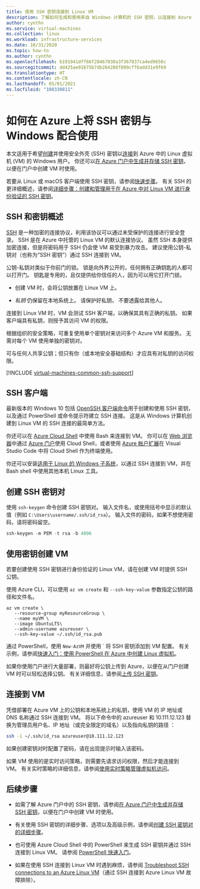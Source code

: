 ```yaml
---
title: 使用 SSH 密钥连接到 Linux VM
description: 了解如何生成和使用来自 Windows 计算机的 SSH 密钥，以连接到 Azure 上的 Linux 虚拟机。
author: cynthn
ms.service: virtual-machines
ms.collection: linux
ms.workload: infrastructure-services
ms.date: 10/31/2020
ms.topic: how-to
ms.author: cynthn
ms.openlocfilehash: b191941dff66f28467030a3f367837ca4ed9656c
ms.sourcegitcommit: dd425ae91675b7db264288f899cff6add31e9f69
ms.translationtype: HT
ms.contentlocale: zh-CN
ms.lasthandoff: 05/01/2021
ms.locfileid: "108330811"
---
```

# <a name="how-to-use-ssh-keys-with-windows-on-azure"></a>如何在 Azure 上将 SSH 密钥与 Windows 配合使用

本文适用于希望[创建](#create-an-ssh-key-pair)并使用安全外壳 (SSH) 密钥以[连接](#connect-to-your-vm)到 Azure 中的 Linux 虚拟机 (VM) 的 Windows 用户。 你还可以[在 Azure 门户中生成并存储 SSH 密钥](../ssh-keys-portal.md)，以便在门户中创建 VM 时使用。


若要从 Linux 或 macOS 客户端使用 SSH 密钥，请参阅[快速步骤](mac-create-ssh-keys.md)。 有关 SSH 的更详细概述，请参阅[详细步骤：创建和管理用于在 Azure 中对 Linux VM 进行身份验证的 SSH 密钥](create-ssh-keys-detailed.md)。

## <a name="overview-of-ssh-and-keys"></a>SSH 和密钥概述

[SSH](https://www.ssh.com/ssh/) 是一种加密的连接协议，利用该协议可以通过未受保护的连接进行安全登录。 SSH 是在 Azure 中托管的 Linux VM 的默认连接协议。 虽然 SSH 本身提供加密连接，但是将密码用于 SSH 仍会使 VM 易受到暴力攻击。 建议使用公钥-私钥对（也称为“SSH 密钥”）通过 SSH 连接到 VM。 

公钥-私钥对类似于你前门的锁。 锁是向外界公开的，任何拥有正确钥匙的人都可以打开门。 钥匙是专用的，且仅提供给你信任的人，因为可以用它打开门锁。 

- 创建 VM 时，会将公钥放置在 Linux VM 上。 

- *私钥* 仍保留在本地系统上。 请保护好私钥， 不要透露给其他人。

连接到 Linux VM 时，VM 会测试 SSH 客户端，以确保其具有正确的私钥。 如果客户端具有私钥，则授予其访问 VM 的权限。 

根据组织的安全策略，可重复使用单个密钥对来访问多个 Azure VM 和服务。 无需对每个 VM 使用单独的密钥对。 

可与任何人共享公钥；但只有你（或本地安全基础结构）才应具有对私钥的访问权限。

[!INCLUDE [virtual-machines-common-ssh-support](../../../includes/virtual-machines-common-ssh-support.md)]

## <a name="ssh-clients"></a>SSH 客户端

最新版本的 Windows 10 包括 [OpenSSH 客户端命令](https://blogs.msdn.microsoft.com/commandline/2018/03/07/windows10v1803/)用于创建和使用 SSH 密钥，以及通过 PowerShell 或命令提示符建立 SSH 连接。 这是从 Windows 计算机创建到 Linux VM 的 SSH 连接的最简单方法。 

你还可以在 [Azure Cloud Shell](../../cloud-shell/overview.md) 中使用 Bash 来连接到 VM。 你可以在 [Web 浏览器](https://shell.azure.com/bash)中通过 [Azure 门户](https://portal.azure.com)使用 Cloud Shell，或者使用 [Azure 帐户扩展](https://marketplace.visualstudio.com/items?itemName=ms-vscode.azure-account)在 Visual Studio Code 中将 Cloud Shell 作为终端使用。

你还可以安装[适用于 Linux 的 Windows 子系统](/windows/wsl/about)，以通过 SSH 连接到 VM，并在 Bash shell 中使用其他本机 Linux 工具。

## <a name="create-an-ssh-key-pair"></a>创建 SSH 密钥对

使用 `ssh-keygen` 命令创建 SSH 密钥对。 输入文件名，或使用括号中显示的默认值（例如 `C:\Users\username/.ssh/id_rsa`）。  输入文件的密码，如果不想使用密码，请将密码留空。 

```powershell
ssh-keygen -m PEM -t rsa -b 4096
```

## <a name="create-a-vm-using-your-key"></a>使用密钥创建 VM

若要创建使用 SSH 密钥进行身份验证的 Linux VM，请在创建 VM 时提供 SSH 公钥。

使用 Azure CLI，可以使用 `az vm create` 和 `--ssh-key-value` 参数指定公钥的路径和文件名。

```azurecli
az vm create \
   --resource-group myResourceGroup \
   --name myVM \
   --image UbuntuLTS\
   --admin-username azureuser \
   --ssh-key-value ~/.ssh/id_rsa.pub
```

通过 PowerShell，使用 `New-AzVM` 并使用 ` 将 SSH 密钥添加到 VM 配置。 有关示例，请参阅[快速入门：使用 PowerShell 在 Azure 中创建 Linux 虚拟机](quick-create-powershell.md)。

如果你使用门户进行大量部署，则最好将公钥上传到 Azure，以便在从门户创建 VM 时可以轻松选择公钥。 有关详细信息，请参阅[上传 SSH 密钥](../ssh-keys-portal.md#upload-an-ssh-key)。


## <a name="connect-to-your-vm"></a>连接到 VM

凭借部署在 Azure VM 上的公钥和本地系统上的私钥，使用 VM 的 IP 地址或 DNS 名称通过 SSH 连接到 VM。 将以下命令中的 azureuser 和 10.111.12.123 替换为管理员用户名、IP 地址（或完全限定的域名）以及指向私钥的路径 ：

```bash
ssh -i ~/.ssh/id_rsa azureuser@10.111.12.123
```

如果创建密钥对时配置了密码，请在出现提示时输入该密码。

如果 VM 使用的是实时访问策略，则需要先请求访问权限，然后才能连接到 VM。 有关实时策略的详细信息，请参阅[使用实时策略管理虚拟机访问](../../security-center/security-center-just-in-time.md)。


## <a name="next-steps"></a>后续步骤

- 如需了解 Azure 门户中的 SSH 密钥，请参阅[在 Azure 门户中生成并存储 SSH 密钥](../ssh-keys-portal.md)，以便在门户中创建 VM 时使用。

- 有关使用 SSH 密钥的详细步骤、选项以及高级示例，请参阅[创建 SSH 密钥对的详细步骤](create-ssh-keys-detailed.md)。

- 也可使用 Azure Cloud Shell 中的 PowerShell 来生成 SSH 密钥并通过 SSH 连接到 Linux VM。 请参阅 [PowerShell 快速入门](../../cloud-shell/quickstart-powershell.md#ssh)。

- 如果在使用 SSH 连接到 Linux VM 时遇到麻烦，请参阅 [Troubleshoot SSH connections to an Azure Linux VM](/troubleshoot/azure/virtual-machines/troubleshoot-ssh-connection?toc=%2fazure%2fvirtual-machines%2flinux%2ftoc.json)（通过 SSH 连接到 Azure Linux VM 故障排除）。
